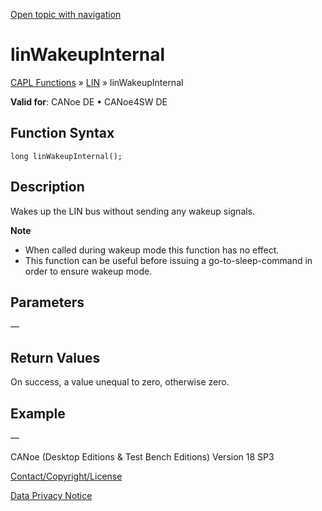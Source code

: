 [Open topic with navigation](../../../../../CANoeDEFamily.htm#Topics/CAPLFunctions/LIN/Functions/CAPLfunctionLINWakeInternal.md)

# linWakeupInternal

[CAPL Functions](../../CAPLfunctions.md) » [LIN](../CAPLfunctionsLINOverview.md) » linWakeupInternal

**Valid for**: CANoe DE • CANoe4SW DE

## Function Syntax

```plaintext
long linWakeupInternal();
```

## Description

Wakes up the LIN bus without sending any wakeup signals.

**Note**

- When called during wakeup mode this function has no effect.
- This function can be useful before issuing a go-to-sleep-command in order to ensure wakeup mode.

## Parameters

—

## Return Values

On success, a value unequal to zero, otherwise zero.

## Example

—

CANoe (Desktop Editions & Test Bench Editions) Version 18 SP3

[Contact/Copyright/License](../../../Shared/ContactCopyrightLicense.md)

[Data Privacy Notice](https://www.vector.com/int/en/company/get-info/privacy-policy/)
